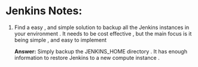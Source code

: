 Jenkins Notes:
================

1.  Find a easy , and simple solution to backup all the Jenkins instances in your environment . It needs to be cost effective , but the main focus is it being simple , and easy to implement 

    **Answer:**
        Simply backup the JENKINS_HOME directory . It has enough information to restore Jenkins to a new compute instance .